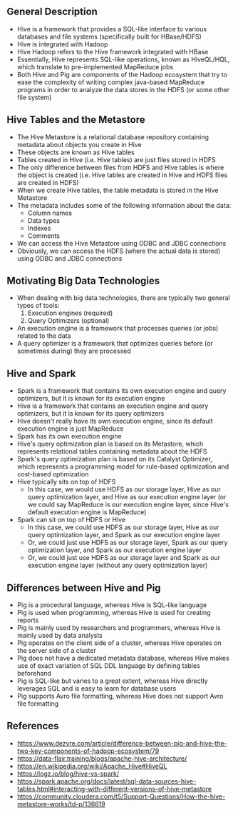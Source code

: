 ## General Description
- Hive is a framework that provides a SQL-like interface to various databases and file systems (specifically built for HBase/HDFS)
- Hive is integrated with Hadoop
- Hive Hadoop refers to the Hive framework integrated with HBase
- Essentially, Hive represents SQL-like operations, known as HiveQL/HQL, which translate to pre-implemented MapReduce jobs 
- Both Hive and Pig are components of the Hadoop ecosystem that try to ease the complexity of writing complex java-based MapReduce programs in order to analyze the data stores in the HDFS (or some other file system)

## Hive Tables and the Metastore
- The Hive Metastore is a relational database repository containing metadata about objects you create in Hive
- These objects are known as Hive tables
- Tables created in Hive (i.e. Hive tables) are just files stored in HDFS
- The only difference between files from HDFS and Hive tables is where the object is created (i.e. Hive tables are created in Hive and HDFS files are created in HDFS)
- When we create Hive tables, the table metadata is stored in the Hive Metastore
- The metadata includes some of the following information about the data:
	- Column names
	- Data types
	- Indexes
	- Comments
- We can access the Hive Metastore using ODBC and JDBC connections
- Obviously, we can access the HDFS (where the actual data is stored) using ODBC and JDBC connections

## Motivating Big Data Technologies
- When dealing with big data technologies, there are typically two general types of tools:
	1. Execution engines (required)
	2. Query Optimizers (optional)
- An execution engine is a framework that processes queries (or jobs) related to the data
- A query optimizer is a framework that optimizes queries before (or sometimes during) they are processed

## Hive and Spark
- Spark is a framework that contains its own execution engine and query optimizers, but it is known for its execution engine
- Hive is a framework that contains an execution engine and query optimizers, but it is known for its query optimizers
- Hive doesn't really have its own execution engine, since its default execution engine is just MapReduce
- Spark has its own execution engine
- Hive's query optimization plan is based on its Metastore, which represents relational tables containing metadata about the HDFS
- Spark's query optimization plan is based on its Catalyst Optimizer, which represents a programming model for rule-based optimization and cost-based optimization
- Hive typically sits on top of HDFS
	- In this case, we would use HDFS as our storage layer, Hive as our query optimization layer, and Hive as our execution engine layer (or we could say MapReduce is our execution engine layer, since Hive's default execution engine is MapReduce)
- Spark can sit on top of HDFS or Hive
	- In this case, we could use HDFS as our storage layer, Hive as our query optimization layer, and Spark as our execution engine layer
	- Or, we could just use HDFS as our storage layer, Spark as our query optimization layer, and Spark as our execution engine layer
	- Or, we could just use HDFS as our storage layer and Spark as our execution engine layer (without any query optimization layer)

## Differences between Hive and Pig
- Pig is a procedural language, whereas Hive is SQL-like language
- Pig is used when programming, whereas Hive is used for creating reports
- Pig is mainly used by researchers and programmers, whereas Hive is mainly used by data analysts
- Pig operates on the client side of a cluster, whereas Hive operates on the server side of a cluster
- Pig does not have a dedicated metadata database, whereas Hive makes use of exact variation of SQL DDL language by defining tables beforehand
- Pig is SQL-like but varies to a great extent, whereas Hive directly leverages SQL and is easy to learn for database users
- Pig supports Avro file formatting, whereas Hive does not support Avro file formatting

## References
- https://www.dezyre.com/article/difference-between-pig-and-hive-the-two-key-components-of-hadoop-ecosystem/79
- https://data-flair.training/blogs/apache-hive-architecture/
- https://en.wikipedia.org/wiki/Apache_Hive#HiveQL
- https://logz.io/blog/hive-vs-spark/
- https://spark.apache.org/docs/latest/sql-data-sources-hive-tables.html#interacting-with-different-versions-of-hive-metastore
- https://community.cloudera.com/t5/Support-Questions/How-the-hive-metastore-works/td-p/136619
